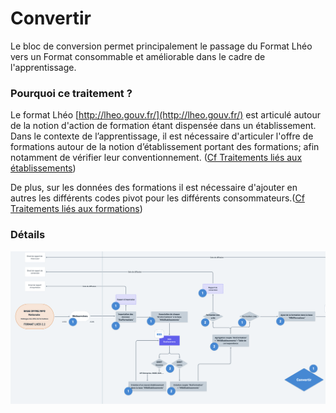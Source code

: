# Convertir

Le bloc de conversion permet principalement le passage du Format Lhéo vers un Format consommable et améliorable dans le cadre de l'apprentissage. 

### Pourquoi ce traitement  ?

Le format Lhéo [http://lheo.gouv.fr/](http://lheo.gouv.fr/) est articulé autour de la notion d'action de formation étant dispensée dans un établissement.   
Dans le contexte de l’apprentissage, il est nécessaire d'articuler l'offre de formations autour de la notion d’établissement portant des formations; afin notamment de vérifier leur conventionnement. \([Cf Traitements liés aux établissements](../../traitements-scripts/etablissements.md)\)

De plus, sur les données des formations il est nécessaire d'ajouter en autres  les différents codes pivot pour les différents consommateurs.\([Cf Traitements liés aux formations](../../traitements-scripts/traitements-lies-aux-formations.md)\)

### Détails 

![](../../.gitbook/assets/s10.png)



